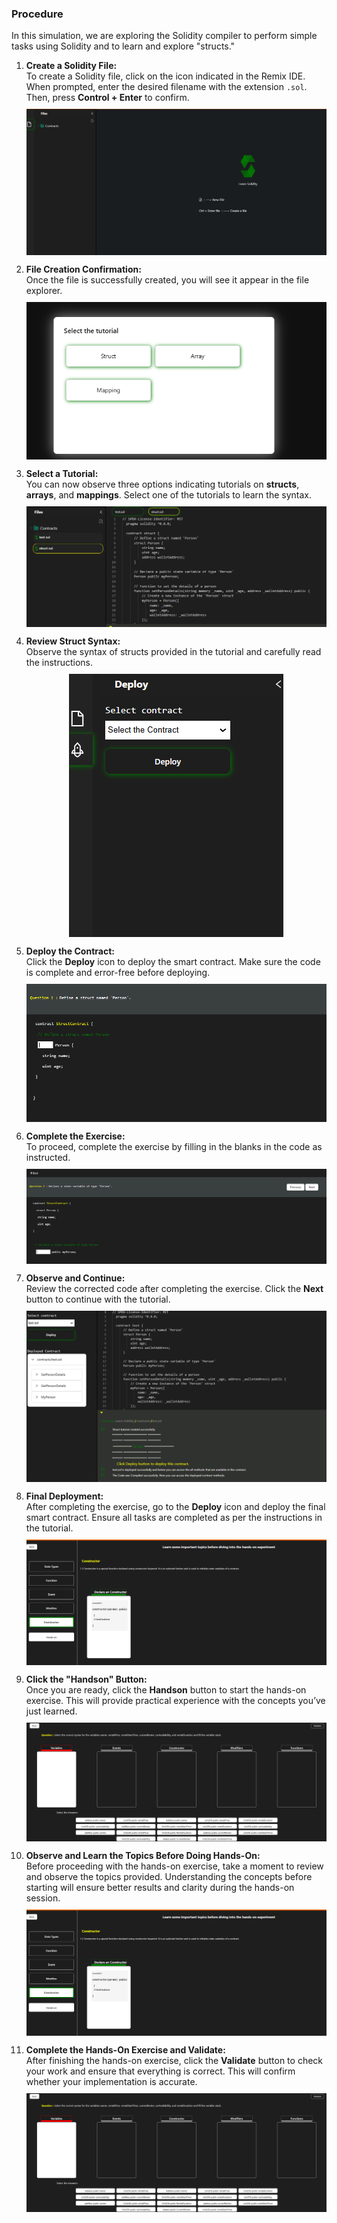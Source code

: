 ### Procedure
In this simulation, we are exploring the Solidity compiler to perform simple tasks using Solidity and to learn and explore "structs."

1. **Create a Solidity File:**  
   To create a Solidity file, click on the icon indicated in the Remix IDE. When prompted, enter the desired filename with the extension `.sol`. Then, press **Control + Enter** to confirm.  
   <img src="./images/bc1.png" alt="Create Solidity File" style="display: block; margin: 10px auto; max-width: 100%;">

2. **File Creation Confirmation:**  
   Once the file is successfully created, you will see it appear in the file explorer.  
   <img src="./images/bc2.png" alt="File Creation Confirmation" style="display: block; margin: 10px auto; max-width: 100%;">

3. **Select a Tutorial:**  
   You can now observe three options indicating tutorials on **structs**, **arrays**, and **mappings**. Select one of the tutorials to learn the syntax.  
   <img src="./images/image.png" alt="Select a Tutorial" style="display: block; margin: 10px auto; max-width: 100%;">

4. **Review Struct Syntax:**  
   Observe the syntax of structs provided in the tutorial and carefully read the instructions.  
   <img src="./images/bc3.png" alt="Review Struct Syntax" style="display: block; margin: 10px auto; max-width: 100%;">

5. **Deploy the Contract:**  
   Click the **Deploy** icon to deploy the smart contract. Make sure the code is complete and error-free before deploying.  
   <img src="./images/bc4.png" alt="Deploy the Contract" style="display: block; margin: 10px auto; max-width: 100%;">

6. **Complete the Exercise:**  
   To proceed, complete the exercise by filling in the blanks in the code as instructed.  
   <img src="./images/bc5.png" alt="Complete the Exercise" style="display: block; margin: 10px auto; max-width: 100%;">

7. **Observe and Continue:**  
   Review the corrected code after completing the exercise. Click the **Next** button to continue with the tutorial.  
   <img src="./images/bc7.png" alt="Observe and Continue" style="display: block; margin: 10px auto; max-width: 100%;">

8. **Final Deployment:**  
   After completing the exercise, go to the **Deploy** icon and deploy the final smart contract. Ensure all tasks are completed as per the instructions in the tutorial.  
   <img src="./images/bc01.png" alt="Final Deployment" style="display: block; margin: 10px auto; max-width: 100%;">

9. **Click the "Handson" Button:**  
   Once you are ready, click the **Handson** button to start the hands-on exercise. This will provide practical experience with the concepts you’ve just learned.  
   <img src="./images/bc02.png" alt="Click Handson Button" style="display: block; margin: 10px auto; max-width: 100%;">

10. **Observe and Learn the Topics Before Doing Hands-On:**  
    Before proceeding with the hands-on exercise, take a moment to review and observe the topics provided. Understanding the concepts before starting will ensure better results and clarity during the hands-on session.  
    <img src="./images/bc01.png" alt="Observe and Learn" style="display: block; margin: 10px auto; max-width: 100%;">

11. **Complete the Hands-On Exercise and Validate:**  
    After finishing the hands-on exercise, click the **Validate** button to check your work and ensure that everything is correct. This will confirm whether your implementation is accurate.  
    <img src="./images/bc02.png" alt="Validate the Hands-On Exercise" style="display: block; margin: 10px auto; max-width: 100%;">

